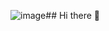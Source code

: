 ![image](https://github.com/Sailinhha/Sailinhha/assets/173933012/02861766-ecf4-4dde-8168-d6946cbd0c1a)## Hi there 👋

<!--
**Sailinhha/Sailinhha** is a ✨ _special_ ✨ repository because its `README.md` (this file) appears on your GitHub profile.

Here are some ideas to get you started:

- 🔭 I’m currently working on NFT game project.
- 🌱 I’m currently learning Motoko
- 👯 I’m looking to collaborate on you.
- 📫 How to reach me: jonga0683@gmail.com
- 😄 Pronouns: No special in the world!
-->
